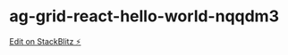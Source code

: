 # ag-grid-react-hello-world-nqqdm3

[Edit on StackBlitz ⚡️](https://stackblitz.com/edit/ag-grid-react-hello-world-nqqdm3)